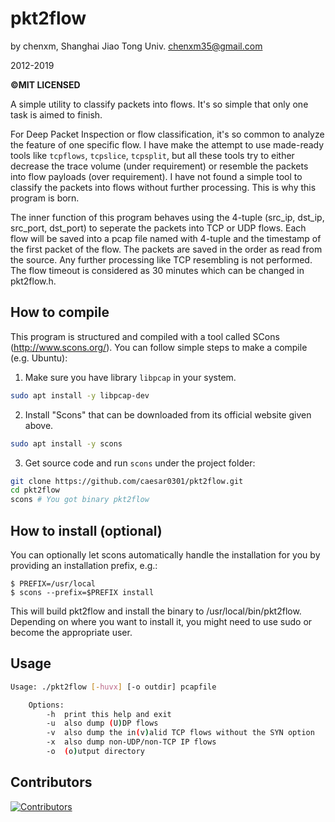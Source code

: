 pkt2flow
========

by chenxm, Shanghai Jiao Tong Univ.
chenxm35@gmail.com

2012-2019

**©MIT LICENSED**

A simple utility to classify packets into flows. It's so simple that only one task
is aimed to finish.

For Deep Packet Inspection or flow classification, it's so common to analyze the
feature of one specific flow. I have make the attempt to use made-ready tools like
`tcpflows`, `tcpslice`, `tcpsplit`, but all these tools try to either decrease the
trace volume (under requirement) or resemble the packets into flow payloads (over
requirement). I have not found a simple tool to classify the packets into flows without
further processing. This is why this program is born.

The inner function of this program behaves using the 4-tuple (src_ip, dst_ip, src_port, dst_port)
to seperate the packets into TCP or UDP flows. Each flow will be saved into a pcap 
file named with 4-tuple and the timestamp of the first packet of the flow. The packets are 
saved in the order as read from the source. Any further processing like TCP resembling is
not performed. The flow timeout is considered as 30 minutes which can be changed in pkt2flow.h.


How to compile
----------


This program is structured and compiled with a tool called SCons (http://www.scons.org/).
You can follow simple steps to make a compile (e.g. Ubuntu):

1. Make sure you have library `libpcap` in your system.
```bash
sudo apt install -y libpcap-dev
```

2. Install "Scons" that can be downloaded from its official website given above.
```bash
sudo apt install -y scons
```

3. Get source code and run `scons` under the project folder: 
```bash
git clone https://github.com/caesar0301/pkt2flow.git
cd pkt2flow
scons # You got binary pkt2flow
````

How to install (optional)
----------

You can optionally let scons automatically handle the installation for you by
providing an installation prefix, e.g.:

    $ PREFIX=/usr/local
    $ scons --prefix=$PREFIX install

This will build pkt2flow and install the binary to /usr/local/bin/pkt2flow.
Depending on where you want to install it, you might need to use sudo or
become the appropriate user.

Usage
--------
```bash
Usage: ./pkt2flow [-huvx] [-o outdir] pcapfile

	Options:
		-h	print this help and exit
		-u	also dump (U)DP flows
		-v	also dump the in(v)alid TCP flows without the SYN option
		-x	also dump non-UDP/non-TCP IP flows
		-o	(o)utput directory
```

Contributors
--------

[![Contributors](https://contrib.rocks/image?repo=caesar0301/pkt2flow "pkt2flow contributors")](https://github.com/caesar0301/pkt2flow/graphs/contributors)

